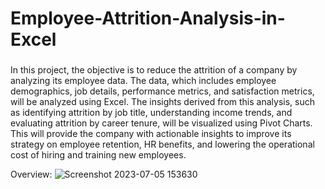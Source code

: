 # Employee-Attrition-Analysis-in-Excel

### 
In this project, the objective is to reduce the attrition of a company by analyzing its employee data. The data, which includes employee demographics, job details, performance metrics, and satisfaction metrics, will be analyzed using Excel. The insights derived from this analysis, such as identifying attrition by job title, understanding income trends, and evaluating attrition by career tenure, will be visualized using Pivot Charts. This will provide the company with actionable insights to improve its strategy on employee retention, HR benefits, and lowering the operational cost of hiring and training new employees. 


Overview:
![Screenshot 2023-07-05 153630](https://github.com/koschaller/Employee-Attrition-Analysis-in-Excel/assets/108645447/696193f7-07c1-4e99-b261-55d7f2c93490)
			
															
															
															

		
															
															
															

